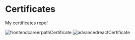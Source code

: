 # Certificates
My certificates repo!

![frontendcareerpathCertificate](https://github.com/PatoTey/Certificates/assets/73722247/d438ac4d-951e-41b1-8368-77c2ce3520e8)
![advancedreactCertificate](https://github.com/PatoTey/Certificates/assets/73722247/74f8e555-d22b-405b-8e74-b9f2afae4294)
